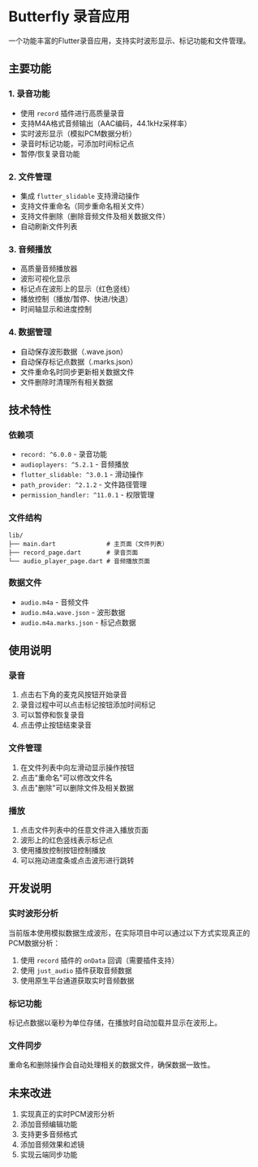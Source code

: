 # Butterfly 录音应用

一个功能丰富的Flutter录音应用，支持实时波形显示、标记功能和文件管理。

## 主要功能

### 1. 录音功能
- 使用 `record` 插件进行高质量录音
- 支持M4A格式音频输出（AAC编码，44.1kHz采样率）
- 实时波形显示（模拟PCM数据分析）
- 录音时标记功能，可添加时间标记点
- 暂停/恢复录音功能

### 2. 文件管理
- 集成 `flutter_slidable` 支持滑动操作
- 支持文件重命名（同步重命名相关文件）
- 支持文件删除（删除音频文件及相关数据文件）
- 自动刷新文件列表

### 3. 音频播放
- 高质量音频播放器
- 波形可视化显示
- 标记点在波形上的显示（红色竖线）
- 播放控制（播放/暂停、快进/快退）
- 时间轴显示和进度控制

### 4. 数据管理
- 自动保存波形数据（.wave.json）
- 自动保存标记点数据（.marks.json）
- 文件重命名时同步更新相关数据文件
- 文件删除时清理所有相关数据

## 技术特性

### 依赖项
- `record: ^6.0.0` - 录音功能
- `audioplayers: ^5.2.1` - 音频播放
- `flutter_slidable: ^3.0.1` - 滑动操作
- `path_provider: ^2.1.2` - 文件路径管理
- `permission_handler: ^11.0.1` - 权限管理

### 文件结构
```
lib/
├── main.dart              # 主页面（文件列表）
├── record_page.dart       # 录音页面
└── audio_player_page.dart # 音频播放页面
```

### 数据文件
- `audio.m4a` - 音频文件
- `audio.m4a.wave.json` - 波形数据
- `audio.m4a.marks.json` - 标记点数据

## 使用说明

### 录音
1. 点击右下角的麦克风按钮开始录音
2. 录音过程中可以点击标记按钮添加时间标记
3. 可以暂停和恢复录音
4. 点击停止按钮结束录音

### 文件管理
1. 在文件列表中向左滑动显示操作按钮
2. 点击"重命名"可以修改文件名
3. 点击"删除"可以删除文件及相关数据

### 播放
1. 点击文件列表中的任意文件进入播放页面
2. 波形上的红色竖线表示标记点
3. 使用播放控制按钮控制播放
4. 可以拖动进度条或点击波形进行跳转

## 开发说明

### 实时波形分析
当前版本使用模拟数据生成波形，在实际项目中可以通过以下方式实现真正的PCM数据分析：

1. 使用 `record` 插件的 `onData` 回调（需要插件支持）
2. 使用 `just_audio` 插件获取音频数据
3. 使用原生平台通道获取实时音频数据

### 标记功能
标记点数据以毫秒为单位存储，在播放时自动加载并显示在波形上。

### 文件同步
重命名和删除操作会自动处理相关的数据文件，确保数据一致性。

## 未来改进

1. 实现真正的实时PCM波形分析
2. 添加音频编辑功能
3. 支持更多音频格式
4. 添加音频效果和滤镜
5. 实现云端同步功能
